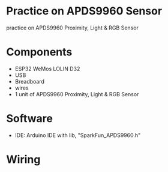 # Practice on APDS9960 Sensor

practice on APDS9960 Proximity, Light & RGB Sensor

# Components
* ESP32 WeMos LOLIN D32
* USB
* Breadboard
* wires
* 1 unit of APDS9960 Proximity, Light & RGB Sensor

# Software
* IDE: Arduino IDE with lib, "SparkFun_APDS9960.h"

# Wiring
